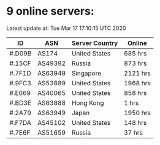 # 9 online servers:

Latest update at: Tue Mar 17 17:10:15 UTC 2020

| ID | ASN | Server Country | Online |
| -- | --- | -------------- | ------ |
| #.D09B | AS174 | United States | 685 hrs |
| #.15CF | AS49392 | Russia | 873 hrs |
| #.7F1D | AS63949 | Singapore | 2121 hrs |
| #.9FC3 | AS53889 | United States | 1968 hrs |
| #.E069 | AS40065 | United States | 858 hrs |
| #.BD3E | AS63888 | Hong Kong | 1 hrs |
| #.2A79 | AS63949 | Japan | 1950 hrs |
| #.F7DA | AS45102 | United States | 148 hrs |
| #.7E6F | AS51659 | Russia | 37 hrs |

